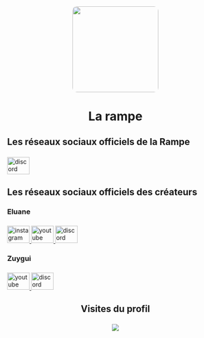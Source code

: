 <div align="center">
  <img height="200" style="border-radius:5%" src="https://avatars.githubusercontent.com/u/117464168?s=200&v=4"  />
</div>

###

<h1 align="center">La rampe</h1>

###

<h2 align="left">Les réseaux sociaux officiels de la Rampe</h2>

###

<div align="left">
  <a href="https://discord.com/invite/D9rzvjBaxw" target="_blank">
    <img src="https://raw.githubusercontent.com/maurodesouza/profile-readme-generator/master/src/assets/icons/social/discord/default.svg" width="52" height="40" alt="discord logo"  />
  </a>
</div>

###

<h2 align="left">Les réseaux sociaux officiels des créateurs</h2>

###

<h3 align="left">Eluane</h3>

###

<div align="left">
  <a href="https://www.instagram.com/elu_nassss/" target="_blank">
    <img src="https://raw.githubusercontent.com/maurodesouza/profile-readme-generator/master/src/assets/icons/social/instagram/default.svg" width="52" height="40" alt="instagram logo"  />
  </a>
  <a href="https://www.youtube.com/channel/UCRQT8Uw23OLyVCOVVjCQ7Fg" target="_blank">
    <img src="https://raw.githubusercontent.com/maurodesouza/profile-readme-generator/master/src/assets/icons/social/youtube/default.svg" width="52" height="40" alt="youtube logo"  />
  </a>
  <a href="https://discordapp.com/users/460871057205624844" target="_blank">
    <img src="https://raw.githubusercontent.com/maurodesouza/profile-readme-generator/master/src/assets/icons/social/discord/default.svg" width="52" height="40" alt="discord logo"  />
  </a>
</div>

###

<h3 align="left">Zuygui</h3>

###

<div align="left">
  <a href="https://youtube.com/@waterdrop-io" target="_blank">
    <img src="https://raw.githubusercontent.com/maurodesouza/profile-readme-generator/master/src/assets/icons/social/youtube/default.svg" width="52" height="40" alt="youtube logo"  />
  </a>
  <a href="https://discordapp.com/users/841707463212269619" target="_blank">
    <img src="https://raw.githubusercontent.com/maurodesouza/profile-readme-generator/master/src/assets/icons/social/discord/default.svg" width="52" height="40" alt="discord logo"  />
  </a>
</div>

###

<h2 align="center">Visites du profil</h2>

###

<div align="center">
  <img src="https://profile-counter.glitch.me/l/count.svg?"  />
</div>

###
